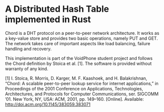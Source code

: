 # A Distributed Hash Table implemented in Rust

Chord is a DHT protocol on a peer-to-peer network architecture. It works as a key-value store and provides two basic operations, namely PUT and GET. The network takes care of important aspects like load balancing, failure handling and recovery.

This implementation is part of the VoidPhone student project and follows the Chord definition by Stoica et al. [1]. The software is provided without warranty of any kind.

[1] I. Stoica, R. Morris, D. Karger, M. F. Kaashoek, and H. Balakrishnan, “Chord: A scalable peer-to-peer lookup service for internet applications,” in Proceedings of the 2001 Conference on Applications, Technologies, Architectures, and Protocols for Computer Communications, ser. SIGCOMM ’01. New York, NY, USA: ACM, 2001, pp. 149–160. [Online]. Available: http://doi.acm.org/10.1145/383059.383071
